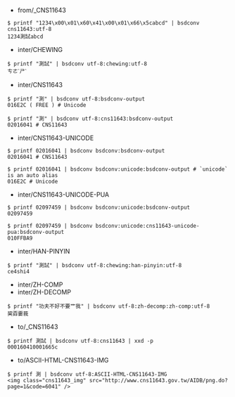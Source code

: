 * from/_CNS11643
```
$ printf "1234\x00\x01\x60\x41\x00\x01\x66\x5cabcd" | bsdconv cns11643:utf-8
1234測試abcd
```

* inter/CHEWING
```
$ printf "測試" | bsdconv utf-8:chewing:utf-8
ㄘㄜˋㄕˋ
```

* inter/CNS11643
```
$ printf "測" | bsdconv utf-8:bsdconv-output
016E2C ( FREE ) # Unicode

$ printf "測" | bsdconv utf-8:cns11643:bsdconv-output
02016041 # CNS11643

```

* inter/CNS11643-UNICODE
```
$ printf 02016041 | bsdconv bsdconv:bsdconv-output
02016041 # CNS11643

$ printf 02016041 | bsdconv bsdconv:unicode:bsdconv-output # `unicode` is an auto alias
016E2C # Unicode
```

* inter/CNS11643-UNICODE-PUA
```
$ printf 02097459 | bsdconv bsdconv:unicode:bsdconv-output
02097459

$ printf 02097459 | bsdconv bsdconv:unicode:cns11643-unicode-pua:bsdconv-output
010FFBA9
```

* inter/HAN-PINYIN
```
$ printf "測試" | bsdconv utf-8:chewing:han-pinyin:utf-8
ce4shi4
```

* inter/ZH-COMP
* inter/ZH-DECOMP
```
$ printf "功夫不好不要艹我" | bsdconv utf-8:zh-decomp:zh-comp:utf-8
巭孬嫑莪
```


* to/_CNS11643
```
$ printf 測試 | bsdconv utf-8:cns11643 | xxd -p
000160410001665c
```

* to/ASCII-HTML-CNS11643-IMG
```
$ printf 測 | bsdconv utf-8:ASCII-HTML-CNS11643-IMG
<img class="cns11643_img" src="http://www.cns11643.gov.tw/AIDB/png.do?page=1&code=6041" />
```

